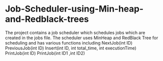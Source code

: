 # Job-Scheduler-using-Min-heap-and-Redblack-trees
The project contains a job scheduler which schedules jobs which are created in the jobs file. The scheduler uses MinHeap and RedBlack Tree for scheduling and has various functions including NextJob(int ID) PreviousJob(int ID) Insert(int ID, int total_time, int executionTime) PrintJob(int ID) PrintJob(int ID1 ,int ID2)

